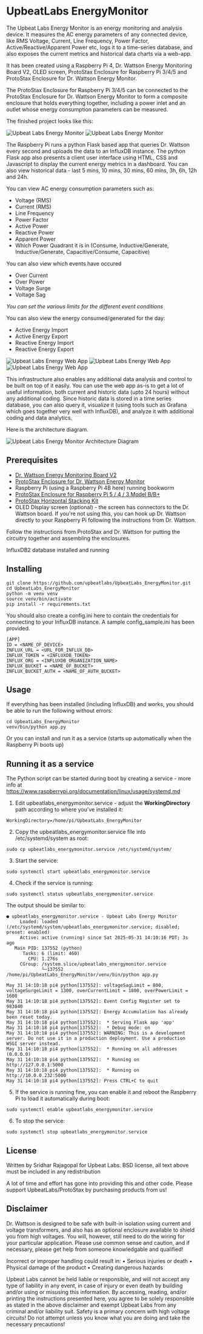 # UpbeatLabs EnergyMonitor

The Upbeat Labs Energy Monitor is an energy monitoring and analysis device. It measures the AC energy parameters of any connected device, like RMS Voltage, Current, Line Frequency, Power Factor, Active/Reactive/Apparent Power etc, logs it to a time-series database, and also exposes the current metrics and historical data charts via a web-app. 

It has been created using a Raspberry Pi 4, Dr. Wattson Energy Monitoring Board V2, OLED screen, ProtoStax Enclosure for Raspberry Pi 3/4/5 and ProtoStax Enclosure for Dr. Wattson Energy Monitor. 

The ProtoStax Enclosure for Raspberry Pi 3/4/5 can be connected to the ProtoStax Enclosure for Dr. Wattson Energy Monitor to form a composite enclosure that holds everything together, including a power inlet and an outlet whose energy consumption parameters can be measured. 

The finished project looks like this: 

![Upbeat Labs Energy Monitor](assets/UpbeatLabs_EnergyMonitor.png)
![Upbeat Labs Energy Monitor](assets/UpbeatLabs_EnergyMonitor2.png)

The Raspberry Pi runs a python Flask based app that queries Dr. Wattson every second and uploads the data to an InfluxDB instance. The python Flask app also presents a client user interface using HTML, CSS and Javascript to display the current energy metrics in a dashboard. You can also view historical data - last 5 mins, 10 mins, 30 mins, 60 mins, 3h, 6h, 12h and 24h. 

You can view AC energy consumption parameters such as: 
* Voltage (RMS)
* Current (RMS)
* Line Frequency
* Power Factor
* Active Power 
* Reactive Power
* Apparent Power
* Which Power Quadrant it is in (Consume, Inductive/Generate, Inductive/Generate, Capacitive/Consume, Capacitive)

You can also view which events have occured 
* Over Current 
* Over Power
* Voltage Surge
* Voltage Sag

*You can set the various limits for the different event conditions*

You can also view the energy consumed/generated for the day:
* Active Energy Import
* Active Energy Export
* Reactive Energy Import
* Reactive Energy Export

![Upbeat Labs Energy Web App](assets/UpbeatLabs_EnergyMonitor_Screenshot.png)
![Upbeat Labs Energy Web App](assets/UpbeatLabs_EnergyMonitor_Screenshot2.png)
![Upbeat Labs Energy Web App](assets/UpbeatLabs_EnergyMonitor_Screenshot3.png)

This infrastructure also enables any additional data analysis and control to be built on top of it easily. You can use the web app as-is to get a lot of useful information, both current and historic data (upto 24 hours) without any additional coding. Since historic data is stored in a time series database, you can also query it, visualize it (using tools such as Grafana which goes together very well with InfluxDB), and analyze it with additional coding and data analytics. 

Here is the architecture diagram. 

![Upbeat Labs Energy Monitor Architecture Diagram](assets/UpbeatLabs_EnergyMonitor_Architecture.png)


## Prerequisites

* [Dr. Wattson Energy Monitoring Board V2](https://www.protostax.com/products/dr-wattson-energy-monitoring-board-v2)
* [ProtoStax Enclosure for Dr. Wattson Energy Monitor](https://www.protostax.com/products/protostax-enclosure-for-dr-wattson-energy-monitor)
* Raspberry Pi (using a Raspberry Pi 4B here) running bookworm
* [ProtoStax Enclosure for Raspberry Pi 5 / 4 / 3 Model B/B+](https://www.protostax.com/products/protostax-for-raspberry-pi-b)
* [ProtoStax Horizontal Stacking Kit](https://www.protostax.com/products/protostax-horizontal-stacking-kit)
* OLED Display screen (optional) - the screen has connectors to the Dr. Wattson board. If you're not using this, you can hook up Dr. Wattson directly to your Raspberry Pi following the instructions from Dr. Wattson. 

Follow the instructions from ProtoStax and Dr. Wattson for putting the circuitry together and assembling the enclosures. 

InfluxDB2 database installed and running

## Installing

```
git clone https://github.com/upbeatlabs/UpbeatLabs_EnergyMonitor.git
cd UpbeatLabs_EnergyMonitor
python -m venv venv
source venv/bin/activate
pip install -r requirements.txt
```

You should also create a config.ini here to contain the credentials for connecting to your InfluxDB instance. A sample config_sample.ini has been provided. 

```
[APP]
ID = <NAME_OF_DEVICE> 
INFLUX_URL = <URL_FOR_INFLUX_DB> 
INFLUX_TOKEN = <INFLUXDB_TOKEN> 
INFLUX_ORG = <INFLUXDB_ORGANIZATION_NAME> 
INFLUX_BUCKET = <NAME_OF_BUCKET>
INFLUX_BUCKET_AUTH = <NAME_OF_AUTH_BUCKET> 
```

## Usage

If everything has been installed (including InfluxDB) and works, you should be able to run the following without errors:

```
cd UpbeatLabs_EnergyMonitor
venv/bin/python app.py
```

Or you can install and run it as a service (starts up automatically when the Raspberry Pi boots up)

## Running it as a service

The Python script can be started during boot by creating a service - more info at https://www.raspberrypi.org/documentation/linux/usage/systemd.md

1. Edit upbeatlabs_energymonitor.service - adjust the **WorkingDirectory** path
according to where you've installed it:

```
WorkingDirectory=/home/pi/UpbeatLabs_EnergyMonitor
```

2. Copy the upbeatlabs_energymonitor.service file into /etc/systemd/system as root:

```
sudo cp upbeatlabs_energymonitor.service /etc/systemd/system/
```

3. Start the service:
```
sudo systemctl start upbeatlabs_energymonitor.service
```

4. Check if the service is running:

```
sudo systemctl status upbeatlabs_energymonitor.service
```

The output should be similar to:

```
● upbeatlabs_energymonitor.service - Upbeat Labs Energy Monitor
     Loaded: loaded (/etc/systemd/system/upbeatlabs_energymonitor.service; disabled; preset: enabled)
     Active: active (running) since Sat 2025-05-31 14:10:16 PDT; 3s ago
   Main PID: 137552 (python)
      Tasks: 6 (limit: 460)
        CPU: 1.276s
     CGroup: /system.slice/upbeatlabs_energymonitor.service
             └─137552 /home/pi/UpbeatLabs_EnergyMonitor/venv/bin/python app.py

May 31 14:10:18 pi4 python[137552]: voltageSagLimit = 800, voltageSurgeLimit = 1300, overCurrentLimit = 1800, overPowerLimit = 1600
May 31 14:10:18 pi4 python[137552]: Event Config Register set to 983040
May 31 14:10:18 pi4 python[137552]: Energy Accumulation has already been reset today.
May 31 14:10:18 pi4 python[137552]:  * Serving Flask app 'app'
May 31 14:10:18 pi4 python[137552]:  * Debug mode: on
May 31 14:10:18 pi4 python[137552]: WARNING: This is a development server. Do not use it in a production deployment. Use a production WSGI server instead.
May 31 14:10:18 pi4 python[137552]:  * Running on all addresses (0.0.0.0)
May 31 14:10:18 pi4 python[137552]:  * Running on http://127.0.0.1:5000
May 31 14:10:18 pi4 python[137552]:  * Running on http://10.0.0.232:5000
May 31 14:10:18 pi4 python[137552]: Press CTRL+C to quit
```

5. If the service is running fine, you can enable it and reboot the Raspberry Pi to load it automatically during boot:
```
sudo systemctl enable upbeatlabs_energymonitor.service
```

6. To stop the service:
```
sudo systemctl stop upbeatlabs_energymonitor.service
```

## License

Written by Sridhar Rajagopal for Upbeat Labs. BSD license, all text above must be included in any redistribution

A lot of time and effort has gone into providing this and other code. Please support UpbeatLabs/ProtoStax by purchasing products from us!


## Disclaimer

Dr. Wattson is designed to be safe with built-in isolation using current and voltage
transformers, and also has an optional enclosure available to shield you from high voltages.
You will, however, still need to do the wiring for your particular application. Please use
common sense and caution, and if necessary, please get help from someone knowledgable
and qualified!

Incorrect or improper handling could result in:
• Serious injuries or death
• Physical damage of the product
• Creating dangerous hazards

Upbeat Labs cannot be held liable or responsible, and will not
accept any type of liability in any event, in case of injury or even death by building and/or
using or misusing this information. By accessing, reading, and/or printing the instructions
presented here, you agree to be solely responsible as stated in the above disclaimer and
exempt Upbeat Labs from any criminal and/or liability suit.
Safety is a primary concern with high voltage circuits! Do not attempt unless you know what
you are doing and take the necessary precautions!